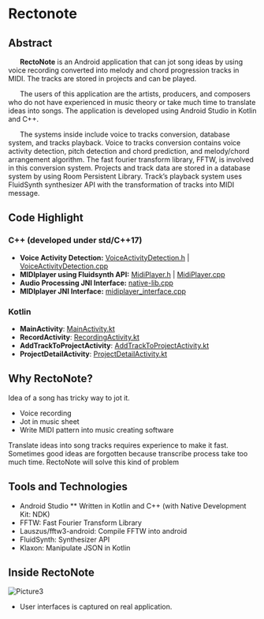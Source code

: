 # Rectonote

## Abstract
&nbsp;&nbsp;&nbsp;&nbsp;&nbsp;&nbsp;**RectoNote** is an Android application that can jot song ideas by using voice recording converted into melody and chord progression tracks in MIDI. The tracks are stored in projects and can be played. 

&nbsp;&nbsp;&nbsp;&nbsp;&nbsp;&nbsp;The users of this application are the artists, producers, and composers who do not have experienced in music theory or take much time to translate ideas into songs. The application is developed using Android Studio in Kotlin and C++. 

&nbsp;&nbsp;&nbsp;&nbsp;&nbsp;&nbsp;The systems inside include voice to tracks conversion, database system, and tracks playback. Voice to tracks conversion contains voice activity detection, pitch detection and chord prediction, and melody/chord arrangement algorithm. The fast fourier transform library, FFTW, is involved in this conversion system. Projects and track data are stored in a database system by using Room Persistent Library. Track’s playback system uses FluidSynth synthesizer API with the transformation of tracks into MIDI message.

## Code Highlight
### C++ (developed under std/C++17)
* **Voice Activity Detection:** [VoiceActivityDetection.h](https://github.com/Tharamac/Rectonote/blob/master/app/src/main/cpp/VoiceActivityDetection.h) |  [VoiceActivityDetection.cpp](https://github.com/Tharamac/Rectonote/blob/master/app/src/main/cpp/VoiceActivityDetection.cpp)
* **MIDIplayer using Fluidsynth API:** [MidiPlayer.h](https://github.com/Tharamac/Rectonote/blob/master/app/src/main/cpp/MidiPlayer.h) | [MidiPlayer.cpp](https://github.com/Tharamac/Rectonote/blob/master/app/src/main/cpp/MidiPlayer.cpp) 
* **Audio Processing JNI Interface:** [native-lib.cpp](https://github.com/Tharamac/Rectonote/blob/master/app/src/main/cpp/native-lib.cpp)
* **MIDIplayer JNI Interface:**  [midiplayer_interface.cpp](https://github.com/Tharamac/Rectonote/blob/master/app/src/main/cpp/midiplayer_interface.cpp)
### Kotlin 
* **MainActivity**: [MainActivity.kt](https://github.com/Tharamac/Rectonote/blob/master/app/src/main/java/com/app/rectonote/MainActivity.kt)
* **RecordActivity**: [RecordingActivity.kt](https://github.com/Tharamac/Rectonote/blob/master/app/src/main/java/com/app/rectonote/RecordActivity.kt)
* **AddTrackToProjectActivity**: [AddTrackToProjectActivity.kt](https://github.com/Tharamac/Rectonote/blob/master/app/src/main/java/com/app/rectonote/AddTrackToProjectActivity.kt)
* **ProjectDetailActivity**: [ProjectDetailActivity.kt](https://github.com/Tharamac/Rectonote/blob/master/app/src/main/java/com/app/rectonote/ProjectDetailActivity.kt)

## Why RectoNote?
Idea of a song has tricky way to jot it.
* Voice recording
* Jot in music sheet
* Write MIDI pattern into music creating software

Translate ideas into song tracks requires experience to make it fast. Sometimes good ideas are forgotten because transcribe process take too much time. RectoNote will solve this kind of problem

## Tools and Technologies
* Android Studio
** Written in Kotlin and C++ (with Native Development Kit: NDK)
* FFTW: Fast Fourier Transform Library
* Lauszus/fftw3-android:  Compile FFTW into android
* FluidSynth: Synthesizer API
* Klaxon: Manipulate JSON in Kotlin

## Inside RectoNote 
![Picture3](https://user-images.githubusercontent.com/16939538/155741232-54db2610-5109-4b78-8011-aaf8fa8916f6.png)
* User interfaces is captured on real application.

